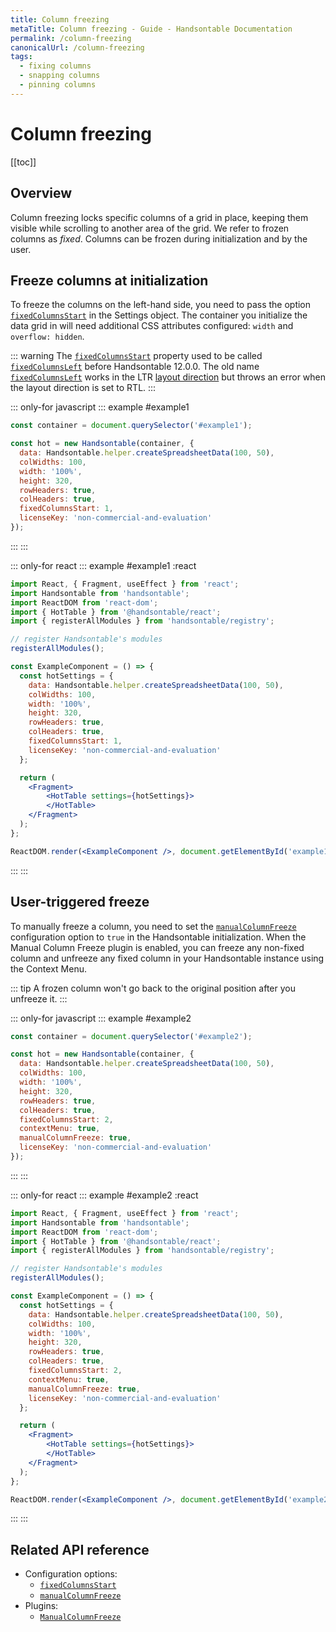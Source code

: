 ```yaml
---
title: Column freezing
metaTitle: Column freezing - Guide - Handsontable Documentation
permalink: /column-freezing
canonicalUrl: /column-freezing
tags:
  - fixing columns
  - snapping columns
  - pinning columns
---
```


# Column freezing

[[toc]]

## Overview

Column freezing locks specific columns of a grid in place, keeping them visible while scrolling to another area of the grid. We refer to frozen columns as *fixed*. Columns can be frozen during initialization and by the user.

## Freeze columns at initialization

To freeze the columns on the left-hand side, you need to pass the option [`fixedColumnsStart`](@/api/options.md#fixedcolumnstart) in the Settings object. The container you initialize the data grid in will need additional CSS attributes configured: `width` and `overflow: hidden`.

::: warning
The [`fixedColumnsStart`](@/api/options.md#fixedcolumnstart) property used to be called [`fixedColumnsLeft`](@/api/options.md#fixedcolumnleft) before Handsontable 12.0.0. The old name [`fixedColumnsLeft`](@/api/options.md#fixedcolumnleft) works in the LTR [layout direction](@/guides/internationalization/layout-direction.md) but throws an error when the layout direction is set to RTL.
:::

::: only-for javascript
::: example #example1
```js
const container = document.querySelector('#example1');

const hot = new Handsontable(container, {
  data: Handsontable.helper.createSpreadsheetData(100, 50),
  colWidths: 100,
  width: '100%',
  height: 320,
  rowHeaders: true,
  colHeaders: true,
  fixedColumnsStart: 1,
  licenseKey: 'non-commercial-and-evaluation'
});
```
:::
:::

::: only-for react
::: example #example1 :react
```jsx
import React, { Fragment, useEffect } from 'react';
import Handsontable from 'handsontable';
import ReactDOM from 'react-dom';
import { HotTable } from '@handsontable/react';
import { registerAllModules } from 'handsontable/registry';

// register Handsontable's modules
registerAllModules();

const ExampleComponent = () => {
  const hotSettings = {
    data: Handsontable.helper.createSpreadsheetData(100, 50),
    colWidths: 100,
    width: '100%',
    height: 320,
    rowHeaders: true,
    colHeaders: true,
    fixedColumnsStart: 1,
    licenseKey: 'non-commercial-and-evaluation'
  };

  return (
    <Fragment>
        <HotTable settings={hotSettings}>
        </HotTable>
    </Fragment>
  );
};

ReactDOM.render(<ExampleComponent />, document.getElementById('example1'));
```
:::
:::


## User-triggered freeze

To manually freeze a column, you need to set the [`manualColumnFreeze`](@/api/options.md#manualcolumnfreeze) configuration option to `true` in the Handsontable initialization. When the Manual Column Freeze plugin is enabled, you can freeze any non-fixed column and unfreeze any fixed column in your Handsontable instance using the Context Menu.

::: tip
A frozen column won't go back to the original position after you unfreeze it.
:::

::: only-for javascript
::: example #example2
```js
const container = document.querySelector('#example2');

const hot = new Handsontable(container, {
  data: Handsontable.helper.createSpreadsheetData(100, 50),
  colWidths: 100,
  width: '100%',
  height: 320,
  rowHeaders: true,
  colHeaders: true,
  fixedColumnsStart: 2,
  contextMenu: true,
  manualColumnFreeze: true,
  licenseKey: 'non-commercial-and-evaluation'
});
```
:::
:::

::: only-for react
::: example #example2 :react
```jsx
import React, { Fragment, useEffect } from 'react';
import Handsontable from 'handsontable';
import ReactDOM from 'react-dom';
import { HotTable } from '@handsontable/react';
import { registerAllModules } from 'handsontable/registry';

// register Handsontable's modules
registerAllModules();

const ExampleComponent = () => {
  const hotSettings = {
    data: Handsontable.helper.createSpreadsheetData(100, 50),
    colWidths: 100,
    width: '100%',
    height: 320,
    rowHeaders: true,
    colHeaders: true,
    fixedColumnsStart: 2,
    contextMenu: true,
    manualColumnFreeze: true,
    licenseKey: 'non-commercial-and-evaluation'
  };

  return (
    <Fragment>
        <HotTable settings={hotSettings}>
        </HotTable>
    </Fragment>
  );
};

ReactDOM.render(<ExampleComponent />, document.getElementById('example2'));
```
:::
:::


## Related API reference

- Configuration options:
  - [`fixedColumnsStart`](@/api/options.md#fixedcolumnsstart)
  - [`manualColumnFreeze`](@/api/options.md#manualcolumnfreeze)
- Plugins:
  - [`ManualColumnFreeze`](@/api/manualColumnFreeze.md)
